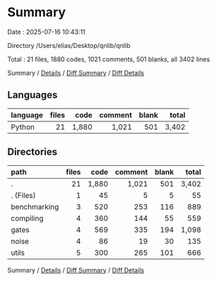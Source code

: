 # Summary

Date : 2025-07-16 10:43:11

Directory /Users/elias/Desktop/qnlib/qnlib

Total : 21 files,  1880 codes, 1021 comments, 501 blanks, all 3402 lines

Summary / [Details](details.md) / [Diff Summary](diff.md) / [Diff Details](diff-details.md)

## Languages
| language | files | code | comment | blank | total |
| :--- | ---: | ---: | ---: | ---: | ---: |
| Python | 21 | 1,880 | 1,021 | 501 | 3,402 |

## Directories
| path | files | code | comment | blank | total |
| :--- | ---: | ---: | ---: | ---: | ---: |
| . | 21 | 1,880 | 1,021 | 501 | 3,402 |
| . (Files) | 1 | 45 | 5 | 5 | 55 |
| benchmarking | 3 | 520 | 253 | 116 | 889 |
| compiling | 4 | 360 | 144 | 55 | 559 |
| gates | 4 | 569 | 335 | 194 | 1,098 |
| noise | 4 | 86 | 19 | 30 | 135 |
| utils | 5 | 300 | 265 | 101 | 666 |

Summary / [Details](details.md) / [Diff Summary](diff.md) / [Diff Details](diff-details.md)
